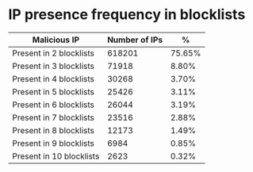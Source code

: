 # IP presence frequency in blocklists
| Malicious IP | Number of IPs | % |
|----|----|----|
| Present in 2 blocklists | 618201 | 75.65% |
| Present in 3 blocklists | 71918 | 8.80% |
| Present in 4 blocklists | 30268 | 3.70% |
| Present in 5 blocklists | 25426 | 3.11% |
| Present in 6 blocklists | 26044 | 3.19% |
| Present in 7 blocklists | 23516 | 2.88% |
| Present in 8 blocklists | 12173 | 1.49% |
| Present in 9 blocklists | 6984 | 0.85% |
| Present in 10 blocklists | 2623 | 0.32% |
